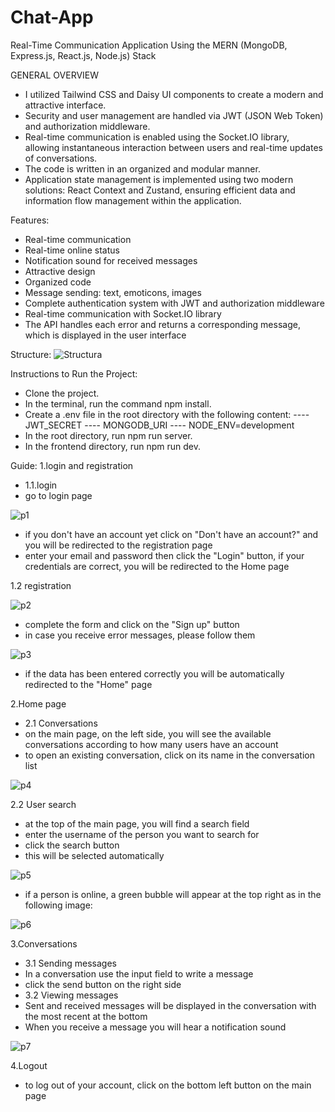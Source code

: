 # Chat-App

Real-Time Communication Application Using the MERN (MongoDB, Express.js, React.js, Node.js) Stack

GENERAL OVERVIEW

- I utilized Tailwind CSS and Daisy UI components to create a modern and attractive interface.
- Security and user management are handled via JWT (JSON Web Token) and authorization middleware.
- Real-time communication is enabled using the Socket.IO library, allowing instantaneous interaction between users and real-time updates of conversations.
- The code is written in an organized and modular manner.
- Application state management is implemented using two modern solutions: React Context and Zustand, ensuring efficient data and information flow management within the application.

Features:
- Real-time communication
- Real-time online status
- Notification sound for received messages
- Attractive design
- Organized code
- Message sending: text, emoticons, images
- Complete authentication system with JWT and authorization middleware
- Real-time communication with Socket.IO library
- The API handles each error and returns a corresponding message, which is displayed in the user interface
 
 Structure:
![Structura](https://github.com/user-attachments/assets/dcbef46a-6b32-407b-8648-751948270298)

Instructions to Run the Project:
- Clone the project.
- In the terminal, run the command npm install.
- Create a .env file in the root directory with the following content:
---- JWT_SECRET
---- MONGODB_URI
---- NODE_ENV=development
- In the root directory, run npm run server.
- In the frontend directory, run npm run dev.

 
 

Guide:
1.login and registration
- 1.1.login
- go to login page

![p1](https://github.com/user-attachments/assets/355d438a-f59c-485c-aae3-a89d869e5629)

- if you don't have an account yet click on "Don't have an account?" and you will be redirected to the registration page
- enter your email and password then click the "Login" button, if your credentials are correct, you will be redirected to the Home page

1.2 registration

![p2](https://github.com/user-attachments/assets/c8463a87-8c7c-40e8-8025-d4801b47d289)

- complete the form and click on the "Sign up" button
- in case you receive error messages, please follow them

![p3](https://github.com/user-attachments/assets/38faf144-d209-45e2-bd9d-e8013b77a3b1)

- if the data has been entered correctly you will be automatically redirected to the "Home" page

2.Home page
- 2.1 Conversations
- on the main page, on the left side, you will see the available conversations according to how many users have an account
- to open an existing conversation, click on its name in the conversation list

![p4](https://github.com/user-attachments/assets/3a62983e-aee8-44b8-9af4-cee70b8133e8)

2.2 User search
- at the top of the main page, you will find a search field
- enter the username of the person you want to search for
- click the search button
- this will be selected automatically

![p5](https://github.com/user-attachments/assets/659c5a65-b569-4fea-8670-f00f6aae24ee)

- if a person is online, a green bubble will appear at the top right as in the following image:

![p6](https://github.com/user-attachments/assets/98321510-4a75-47a5-999b-98a0c7078dea)

3.Conversations
- 3.1 Sending messages
- In a conversation use the input field to write a message
- click the send button on the right side
- 3.2 Viewing messages
- Sent and received messages will be displayed in the conversation with the most recent at the bottom
- When you receive a message you will hear a notification sound

![p7](https://github.com/user-attachments/assets/870ce741-fa9e-4e7a-9f36-b846c661e5af)

4.Logout
- to log out of your account, click on the bottom left button on the main page
 


